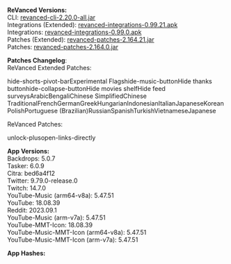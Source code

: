 **ReVanced Versions:**  
CLI: [revanced-cli-2.20.0-all.jar](https://github.com/revanced/revanced-cli/releases/tag/v2.20.0)  
Integrations (Extended): [revanced-integrations-0.99.21.apk](https://github.com/inotia00/revanced-integrations/releases/tag/v0.99.21)  
Integrations: [revanced-integrations-0.99.0.apk](https://github.com/revanced/revanced-integrations/releases/tag/v0.99.0)  
Patches (Extended): [revanced-patches-2.164.21.jar](https://github.com/inotia00/revanced-patches/releases/tag/v2.164.21)  
Patches: [revanced-patches-2.164.0.jar](https://github.com/revanced/revanced-patches/releases/tag/v2.164.0)  

**Patches Changelog**:   
ReVanced Extended Patches:  

hide-shorts-pivot-barExperimental Flagshide-music-buttonHide thanks buttonhide-collapse-buttonHide movies shelfHide feed surveysArabicBengaliChinese SimplifiedChinese TraditionalFrenchGermanGreekHungarianIndonesianItalianJapaneseKoreanPolishPortuguese (Brazilian)RussianSpanishTurkishVietnameseJapanese
  
ReVanced Patches:   

unlock-plusopen-links-directly
  
**App Versions:**  
Backdrops: 5.0.7  
Tasker: 6.0.9  
Citra: bed6a4f12  
Twitter: 9.79.0-release.0  
Twitch: 14.7.0  
YouTube-Music (arm64-v8a): 5.47.51  
YouTube: 18.08.39  
Reddit: 2023.09.1  
YouTube-Music (arm-v7a): 5.47.51  
YouTube-MMT-Icon: 18.08.39  
YouTube-Music-MMT-Icon (arm64-v8a): 5.47.51  
YouTube-Music-MMT-Icon (arm-v7a): 5.47.51  

**App Hashes:**  
  
